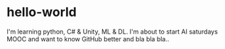 # hello-world
I'm learning python, C# & Unity, ML & DL. I'm about to start AI saturdays MOOC and want to know GitHub better and bla bla bla..
